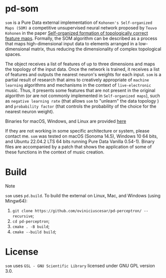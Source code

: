 # pd-som
`som` is a Pure Data external implementation of `Kohonen's Self-organized Maps (SOM)` a competitive unsupervised neural network proposed by `Teuvo Kohonen` in the paper [Self-organized formation of topologically correct feature maps](https://link.springer.com/article/10.1007/BF00337288). 
Formally, the SOM algorithm can be described as a process that maps high-dimensional input data to elements arranged in a low-dimensional matrix, thus reducing the dimensionality of complex topological spaces.

The object receives a list of features of up to three dimensions and maps the topology of the input data. Once the network is trained, it receives a list of features and outputs the nearest neuron's weights for each input.
`som` is a partial result of research that aims to creatively appropriate of `machine learning` algorithms and mechanisms in the context of `live-electronic` music. Thus, it presents some features that are not present in the original algorithm (or are not commonly implemented in `Self-organized maps`), such as `negative learning rate` (that allows `som` to "unlearn" the data topology ) and ``probability factor`` (that controls the probability of the choice for the nearest neuron weight). 

Binaries for macOS, Windows, and Linux are provided [here](https://github.com/oviniciuscesar/pd-som/releases/tag/v0.2b) 

If they are not working in some specific architecture or system, please contact me. 
`som` was tested on macOS (Sonoma 14.5), Windows 10 64 bits, and Ubuntu 22.04.2 LTS 64 bits running Pure Data Vanilla 0.54-1).
Binary files are accompanied by a patch that shows the application of some of these functions in the context of music creation.





# Build
> [!NOTE]
`som` uses `pd.build`. To build the external on Linux, Mac, and Windows (using Mingw64):

1. `git clone https://github.com/oviniciuscesar/pd-perceptron/ --recursive`;
2. `cd pd-perceptron`;
4. `cmake . -B build`;
5. `cmake --build build`;




# License

`som` uses `GSL - GNU Scientific Library` licensed under GNU GPL version 3.0. 
